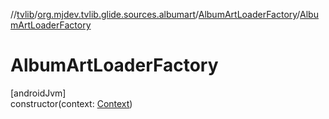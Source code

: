 //[tvlib](../../../index.md)/[org.mjdev.tvlib.glide.sources.albumart](../index.md)/[AlbumArtLoaderFactory](index.md)/[AlbumArtLoaderFactory](-album-art-loader-factory.md)

# AlbumArtLoaderFactory

[androidJvm]\
constructor(context: [Context](https://developer.android.com/reference/kotlin/android/content/Context.html))
